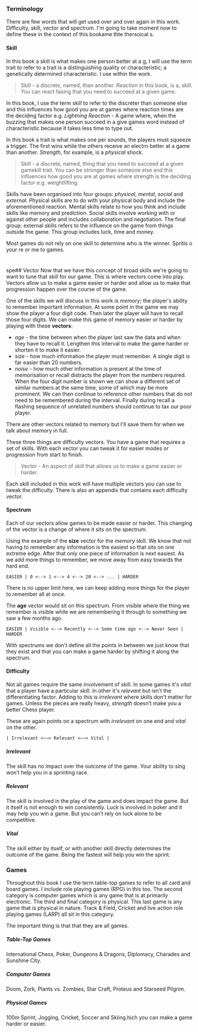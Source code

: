 ### Terminology
There are few words that will get used over and over again in this work. Difficulty, skill, vector and spectrum. I'm going to take moment now to define these in the context of this bookame thte thersoical s.

#### Skill
In this book a skill is what makes one person better at a g, I will use the term trait to refer to a trait is a distinguishing quality or characteristic; a genetically determined characteristic. I use within the work.

> Skill - a discrete, named, than another. *Reaction* in this book, is a, skill. You can react fasing that you need to succeed at a given game.

In this book, I use the term skill to refer to the discreter than someone else and this influences how good you are at games where reaction times are the deciding factor e.g. *Lightning Reaction* - A game where, when the buzzing that makes one person succeed in a give games word instead of characteristic because it takes less time to type out.

In this book a trait is what makes one per sounds, the players must squeeze a trigger. The first wins while the others receive an electrn better at a game than another. *Strength*, for example, is a *physical* shock.

> Skill - a discrete, named, thing that you need to succeed at a given gamekill trait. You can be stronger than someone else and this influences how good you are at games where strength is the deciding factor e.g. weightlifting.

Skills have been organised into four groups: *physical*, *mental*, *social* and *external*. Physical skills are to do with your physical body and include the aforementioned reaction. Mental skills relate to how you think and include skills like memory and prediction. Social skills involve working with or against other people and includes collaboration and negotiation. The final group: external skills refers to the influence on the game from things outside the game. This group includes luck, time and money.

Most games do not rely on one skill to determine who is the winner. Spritis o your  re  or me to  games.

#
spe## Vector
Now that we have this concept of broad skills we're going to want to tune that skill for our game. This is where vectors come into play. Vectors allow us to make a game easier or harder and allow us to make that progression happen over the course of the game.

One of the skills we will discuss in this work is *memory*; the player's ability to remember important information. At some point in the game we may show the player a four digit code. Then later the player will have to recall those four digits. We can make this game of memory easier or harder by playing with these **vectors**:

- *age* - the time between when the player last saw the data and when they have to recall it. Lengthen this interval to make the game harder or shorten it to make it easier.
- *size* - how much information the player must remember. A single digit is far easier than 20 numbers.
- *noise* - how much other information is present at the time of memorisation or recall distracts the player from the numbers required. When the four digit number is shown we can show a different set of similar numbers at the same time, some of which may be more prominent. We can then continue to reference other numbers that do not need to be remembered during the interval. Finally during recall a flashing sequence of unrelated numbers should continue to tax our poor player.

There are other vectors related to memory but I'll save them for when we talk about memory in full.

These three things are difficulty vectors. You have a game that requires a set of skills. With each vector you can tweak it for easier modes or progression from start to finish.

> Vector - An aspect of skill that allows us to make a game easier or harder.

Each skill included in this work will have multiple vectors you can use to tweak the difficulty. There is also an appendix that contains each difficulty vector.

#### Spectrum
Each of our vectors allow games to be made easier or harder. This changing of the vector is a change of where it sits on the spectrum.

Using the example of the **size** vector for the *memory* skill. We know that not having to remember any information is the easiest so that sits on one extreme edge. After that only one piece of information is next easiest. As we add more things to remember, we move away from easy towards the hard end. 

	EASIER | 0 <--> 1 <--> 4 <--> 20 <--> ... | HARDER

There is no upper limit here, we can keep adding more things for the player to remember all at once.

The **age** vector would sit on this spectrum. From visible where the thing we remember is visible while we are remembering it through to something we saw a few months ago.

	EASIER | Visible <--> Recently <--> Some time ago <--> Never Seen | HARDER

With spectrums we don't define all the points in between we just know that they exist and that you can make a game harder by shifting it along the spectrum.

#### Difficulty
Not all games require the same involvement of skill. In some games it's *vital* that a player have a particular skill. In other it's *relevant* but isn't the differentiating factor. Adding to this is *irrelevant* where skills don't matter for games. Unless the pieces are really heavy, *strength* doesn’t make you a better Chess player.

These are again points on a spectrum with *irrelevant* on one end and *vital* on the other. 

	| Irrelevant <——> Relevant <——> Vital |

##### Irrelevant 
The skill has no impact over the outcome of the game. Your ability to sing won’t help you in a sprinting race. 

##### Relevant
The skill is involved in the play of the game and does impact the game. But it itself is not enough to win consistently. Luck is involved in poker and it may help you win a game. But you can’t rely on luck alone to be competitive.

##### Vital
The skill either by itself, or with another skill directly determines the outcome of the game. Being the fastest will help you win the sprint.


### Games
Throughout this book I use the term table-top games to refer to all card and board games. I include role playing games (RPG) in this too. The second category is computer games which is any game that is at primarily electronic. The third and final category is physical. This last game is any game that is physical in nature. Track & Field, Cricket and live action role playing games (LARP) all sit in this category. 

The important thing is that that they are all games.

##### Table-Top Games
International Chess, Poker, Dungeons & Dragons, Diplomacy, Charades and Sunshine City.

##### Computer Games
Doom, Zork, Plants vs. Zombies, Star Craft, Proteus and Starseed Pilgrim.

##### Physical Games
100m Sprint, Jogging, Cricket, Soccer and Skiing.hich you can make a game harder or easier. 

<!--stackedit_data:
eyJoaXN0b3J5IjpbLTIwMjcwMTY3MDJdfQ==
-->